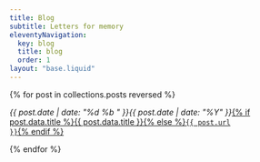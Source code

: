 ```yaml
---
title: Blog
subtitle: Letters for memory
eleventyNavigation:
  key: blog
  title: blog
  order: 1
layout: "base.liquid"
---
```


{% for post in collections.posts reversed %}<p>
<i class="ppr"><span class="mh">{{ post.date | date: "%d %b "  }}</span>{{ post.date | date: "%Y"  }}</i><a href="{{ post.url }}">{% if post.data.title %}{{ post.data.title }}{% else %}<code>{{ post.url }}</code>{% endif %}</a></p>
{% endfor %}
